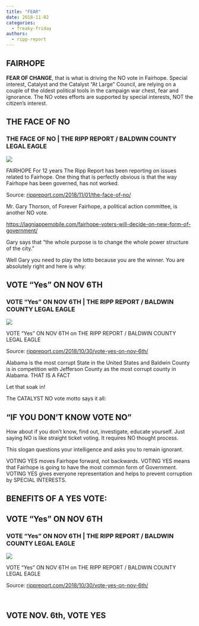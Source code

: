 ```yaml
---
title: "FEAR"
date: 2018-11-02
categories: 
  - freaky-friday
authors: 
  - ripp-report
---
```


## FAIRHOPE

**FEAR OF CHANGE**, that is what is driving the NO vote in Fairhope. Special interest, Catalyst and the Catalyst “At Large” Council, are relying on a couple of the oldest political tools in the campaign war chest, fear and ignorance. The NO votes efforts are supported by special interests, NOT the citizen’s interest.

## THE FACE OF NO

### THE FACE OF NO | THE RIPP REPORT / BALDWIN COUNTY LEGAL EAGLE

![](https://cdn.rippreport.com/wp-content/uploads/2018/11/4561715144_b90062c519_o.jpg)

FAIRHOPE For 12 years The Ripp Report has been reporting on issues related to Fairhope. One thing that is perfectly obvious is that the way Fairhope has been governed, has not worked.

Source: [rippreport.com/2018/11/01/the-face-of-no/](https://rippreport.com/the-face-of-no/)

Mr. Gary Thorson, of Forever Fairhope, a political action committee, is another NO vote.

https://lagniappemobile.com/fairhope-voters-will-decide-on-new-form-of-government/

Gary says that “the whole purpose is to change the whole power structure of the city.”

Well Gary you need to play the lotto because you are the winner. You are absolutely right and here is why:

## VOTE “Yes” ON NOV 6TH

### VOTE “Yes” ON NOV 6TH | THE RIPP REPORT / BALDWIN COUNTY LEGAL EAGLE

![](https://cdn.rippreport.com/wp-content/uploads/2018/10/500px-Yes_Check_Circle.svg.png)

VOTE “Yes” ON NOV 6TH on THE RIPP REPORT / BALDWIN COUNTY LEGAL EAGLE

Source: [rippreport.com/2018/10/30/vote-yes-on-nov-6th/](https://rippreport.com/vote-yes-on-nov-6th/)

Alabama is the most corrupt State in the United States and Baldwin County is in competition with Jefferson County as the most corrupt county in Alabama. THAT IS A FACT

Let that soak in!

The CATALYST NO vote motto says it all:

## “IF YOU DON’T KNOW VOTE NO”

How about if you don’t know, find out, investigate, educate yourself. Just saying NO is like straight ticket voting. It requires NO thought process.

This slogan questions your intelligence and asks you to remain ignorant.

VOTING YES moves Fairhope forward, not backwards. VOTING YES means that Fairhope is going to have the most common form of Government. VOTING YES gives everyone representation and helps to prevent corruption by SPECIAL INTERESTS.

## BENEFITS OF A YES VOTE:

## VOTE “Yes” ON NOV 6TH

### VOTE “Yes” ON NOV 6TH | THE RIPP REPORT / BALDWIN COUNTY LEGAL EAGLE

![](https://cdn.rippreport.com/wp-content/uploads/2018/10/500px-Yes_Check_Circle.svg.png)

VOTE “Yes” ON NOV 6TH on THE RIPP REPORT / BALDWIN COUNTY LEGAL EAGLE

Source: [rippreport.com/2018/10/30/vote-yes-on-nov-6th/](https://rippreport.com/vote-yes-on-nov-6th/)

 

## VOTE NOV. 6th, VOTE YES
